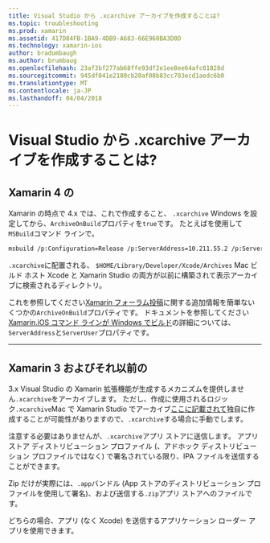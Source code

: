 ```yaml
---
title: Visual Studio から .xcarchive アーカイブを作成することは?
ms.topic: troubleshooting
ms.prod: xamarin
ms.assetid: 417D84FB-1BA9-4DB9-A683-66E960BA3D0D
ms.technology: xamarin-ios
author: bradumbaugh
ms.author: brumbaug
ms.openlocfilehash: 23af3bf277ab68ffe93df2e1ee8ee64afc01828d
ms.sourcegitcommit: 945df041e2180cb20af08b83cc703ecd1aedc6b0
ms.translationtype: MT
ms.contentlocale: ja-JP
ms.lasthandoff: 04/04/2018
---
```

# <a name="is-it-possible-to-create-a-xcarchive-archive-from-visual-studio"></a>Visual Studio から .xcarchive アーカイブを作成することは?

## <a name="for-xamarin-4"></a>Xamarin 4 の

Xamarin の時点で 4.x では、これで作成すること、 `.xcarchive` Windows を設定してから、`ArchiveOnBuild`プロパティを`true`です。 たとえばを使用して`MSBuild`コマンド ラインで。

```bash
msbuild /p:Configuration=Release /p:ServerAddress=10.211.55.2 /p:ServerUser=xamUser /p:Platform=iPhone /p:ArchiveOnBuild=true /t:"Build" MyProject.csproj
```

`.xcarchive`に配置される、 `$HOME/Library/Developer/Xcode/Archives` Mac ビルド ホスト Xcode と Xamarin Studio の両方が以前に構築されて表示アーカイブに検索されるディレクトリ。

これを参照してください[Xamarin フォーラム投稿](https://forums.xamarin.com/discussion/comment/156635/#Comment_156635)に関する追加情報を簡単ないくつかの`ArchiveOnBuild`プロパティです。 ドキュメントを参照してください[Xamarin.iOS コマンド ラインが Windows でビルド](~/ios/get-started/installation/windows/connecting-to-mac/index.md)の詳細については、`ServerAddress`と`ServerUser`プロパティです。

* * *

## <a name="for-xamarin-3-and-earlier"></a>Xamarin 3 およびそれ以前の

3.x Visual Studio の Xamarin 拡張機能が生成するメカニズムを提供しません`.xcarchive`をアーカイブします。 ただし、作成に使用されるロジック`.xcarchive`Mac で Xamarin Studio でアーカイブ[ここに記載されて](https://bugzilla.xamarin.com/show_bug.cgi?id=35#c5)独自に作成することが可能性がありますので、`.xcarchive`する場合に手動でします。

注意する必要はありませんが、`.xcarchive`アプリ ストアに送信します。 アプリ ストア ディストリビューション プロファイル (、アドホック ディストリビューション プロファイルではなく) で署名されている限り、IPA ファイルを送信することができます。

Zip だけが実際には、`.app`バンドル (App ストアのディストリビューション プロファイルを使用して署名)、および送信する`.zip`アプリ ストアへのファイルです。

どちらの場合、アプリ (なく Xcode) を送信するアプリケーション ローダー アプリを使用できます。

